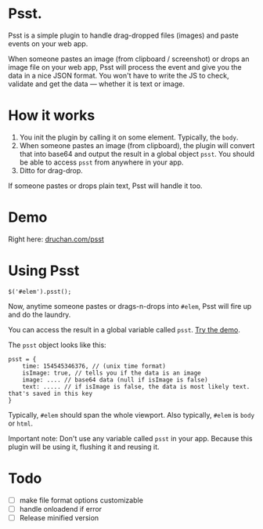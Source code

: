 # Psst.

Psst is a simple plugin to handle drag-dropped files (images) and paste events on your web app.

When someone pastes an image (from clipboard / screenshot) or drops an image file on your web app, Psst will process the event and give you the data in a nice JSON format. You won't have to write the JS to check, validate and get the data &mdash; whether it is text or image.

# How it works

1. You init the plugin by calling it on some element. Typically, the `body`.
2. When someone pastes an image (from clipboard), the plugin will convert that into base64 and output the result in a global object `psst`. You should be able to access `psst` from anywhere in your app.
3. Ditto for drag-drop.

If someone pastes or drops plain text, Psst will handle it too.

# Demo

Right here: [druchan.com/psst][0]

# Using Psst

```
$('#elem').psst();
```

Now, anytime someone pastes or drags-n-drops into `#elem`, Psst will fire up and do the laundry.

You can access the result in a global variable called `psst`. [Try the demo][0].

The `psst` object looks like this:

```
psst = {
    time: 154545346376, // (unix time format)
    isImage: true, // tells you if the data is an image
    image: .... // base64 data (null if isImage is false)
    text: ..... // if isImage is false, the data is most likely text. that's saved in this key
}
```

Typically, `#elem` should span the whole viewport. Also typically, `#elem` is `body` or `html`.

Important note: Don't use any variable called `psst` in your app. Because this plugin will be using it, flushing it and reusing it.

# Todo

- [ ] make file format options customizable 
- [ ] handle onloadend if error
- [ ] Release minified version

[0]: http://druchan.com/psst/